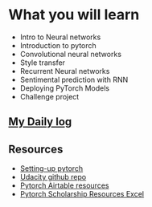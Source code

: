 # What you will learn

- Intro to Neural networks
- Introduction to pytorch
- Convolutional neural networks
- Style transfer
- Recurrent Neural networks
- Sentimental prediction with RNN
- Deploying PyTorch Models
- Challenge project

## [My Daily log](https://github.com/p-s-vishnu/udacity/blob/master/Intro%20to%20Deep%20learning%20with%20Pytorch/log.md) 

## Resources
- [Setting-up pytorch](https://pytorch.org/get-started/locally/)
- [Udacity github repo](https://github.com/udacity/deep-learning-v2-pytorch)
- [Pytorch Airtable resources](https://airtable.com/shr4boj6fLPU1uawE/tblUf4zxlIMLjwrbv)
- [Pytorch Scholarship Resources Excel](https://docs.google.com/spreadsheets/d/1HnlcuI3I-d3Cli__RxOgMrxmE3aiZ8Vw5ar14WoPVRo/edit#gid=1462963974)
